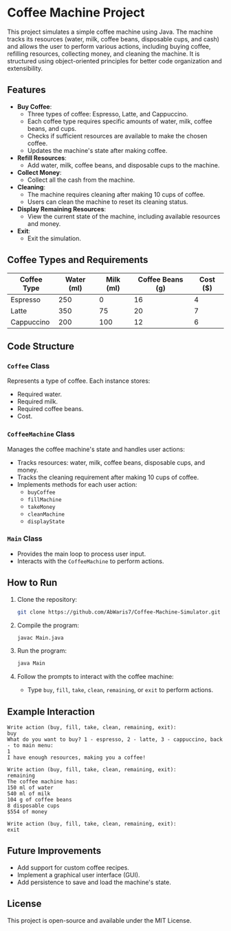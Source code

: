 # Coffee Machine Project

This project simulates a simple coffee machine using Java. The machine tracks its resources (water, milk, coffee beans, disposable cups, and cash) and allows the user to perform various actions, including buying coffee, refilling resources, collecting money, and cleaning the machine. It is structured using object-oriented principles for better code organization and extensibility.

## Features

- **Buy Coffee**:
  - Three types of coffee: Espresso, Latte, and Cappuccino.
  - Each coffee type requires specific amounts of water, milk, coffee beans, and cups.
  - Checks if sufficient resources are available to make the chosen coffee.
  - Updates the machine's state after making coffee.
- **Refill Resources**:
  - Add water, milk, coffee beans, and disposable cups to the machine.
- **Collect Money**:
  - Collect all the cash from the machine.
- **Cleaning**:
  - The machine requires cleaning after making 10 cups of coffee.
  - Users can clean the machine to reset its cleaning status.
- **Display Remaining Resources**:
  - View the current state of the machine, including available resources and money.
- **Exit**:
  - Exit the simulation.

## Coffee Types and Requirements

| Coffee Type   | Water (ml) | Milk (ml) | Coffee Beans (g) | Cost ($) |
|---------------|------------|-----------|------------------|----------|
| Espresso      | 250        | 0         | 16               | 4        |
| Latte         | 350        | 75        | 20               | 7        |
| Cappuccino    | 200        | 100       | 12               | 6        |

## Code Structure

### `Coffee` Class
Represents a type of coffee. Each instance stores:
- Required water.
- Required milk.
- Required coffee beans.
- Cost.

### `CoffeeMachine` Class
Manages the coffee machine's state and handles user actions:
- Tracks resources: water, milk, coffee beans, disposable cups, and money.
- Tracks the cleaning requirement after making 10 cups of coffee.
- Implements methods for each user action:
  - `buyCoffee`
  - `fillMachine`
  - `takeMoney`
  - `cleanMachine`
  - `displayState`

### `Main` Class
- Provides the main loop to process user input.
- Interacts with the `CoffeeMachine` to perform actions.

## How to Run

1. Clone the repository:
   ```bash
   git clone https://github.com/AbWaris7/Coffee-Machine-Simulator.git
   ```

2. Compile the program:
   ```bash
   javac Main.java
   ```

3. Run the program:
   ```bash
   java Main
   ```

4. Follow the prompts to interact with the coffee machine:
   - Type `buy`, `fill`, `take`, `clean`, `remaining`, or `exit` to perform actions.

## Example Interaction

```
Write action (buy, fill, take, clean, remaining, exit):
buy
What do you want to buy? 1 - espresso, 2 - latte, 3 - cappuccino, back - to main menu:
1
I have enough resources, making you a coffee!

Write action (buy, fill, take, clean, remaining, exit):
remaining
The coffee machine has:
150 ml of water
540 ml of milk
104 g of coffee beans
8 disposable cups
$554 of money

Write action (buy, fill, take, clean, remaining, exit):
exit
```

## Future Improvements

- Add support for custom coffee recipes.
- Implement a graphical user interface (GUI).
- Add persistence to save and load the machine's state.

## License

This project is open-source and available under the MIT License.

